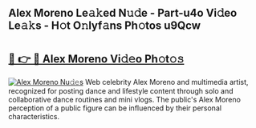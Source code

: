 ## Alex Moreno Le𝚊𝚔ed N𝚞𝚍e - Part-u4o Vi𝚍eo Le𝚊𝚔s - H𝚘t O𝚗lyf𝚊ns Ph𝚘tos u9Qcw

# <h2><a href="http://hf162n.feru.top/?c=Alex+Moreno">🔗 👉 🔴 Alex Moreno Vi𝚍𝚎o Ph𝚘t𝚘𝚜</a></h2>

[![Alex Moreno Nu𝚍𝚎s](https://i.imgur.com/0TWrTi3.gif)](http://hf162n.feru.top/?c=Alex+Moreno)
Web celebrity Alex Moreno and multimedia artist, recognized for posting dance and lifestyle content through solo and collaborative dance routines and mini vlogs. The public's Alex Moreno perception of a public figure can be influenced by their personal characteristics. 
